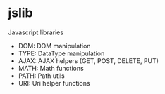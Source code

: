 # jslib
Javascript libraries
- DOM: DOM manipulation
- TYPE: DataType manipulation
- AJAX: AJAX helpers (GET, POST, DELETE, PUT)
- MATH: Math functions
- PATH: Path utils
- URI: Uri helper functions